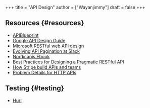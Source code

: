 +++
title = "API Design"
author = ["Wayanjimmy"]
draft = false
+++

## Resources {#resources}

-   [APIBlueprint](https://notebook.wayanjimmy.xyz/coding/apiblueprint)
-   [Google API Design Guide](https://cloud.google.com/apis/design)
-   [Microsoft RESTful web API design](https://docs.microsoft.com/en-us/azure/architecture/best-practices/api-design)
-   [Evolving API Pagination at Slack](https://slack.engineering/evolving-api-pagination-at-slack/)
-   [Nordicapis Ebook](https://nordicapis.com/ebooks/)
-   [Best Practices for Designing a Pragmatic RESTful API](https://www.vinaysahni.com/best-practices-for-a-pragmatic-restful-api)
-   [How Stripe build APIs and teams](https://youtu.be/IEe-5VOv0Js)
-   [Problem Details for HTTP APIs](https://datatracker.ietf.org/doc/html/rfc7807)


## Testing {#testing}

-   [Hurl](https://github.com/Orange-OpenSource/hurl)
